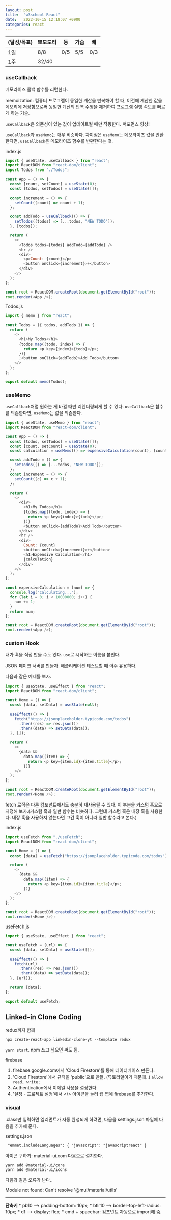 ```yaml
---
layout: post
title:  "w3school React"
date:   2022-10-15 12:18:07 +0900
categories: react
---
```


| (달성/목표) | 뽀모도리  | 등   | 가슴 | 배   |
|----|-------|-----|-------|-----|
| 1일 | 8/8   | 0/5 | 5/5 | 0/3 |
| 1주 | 32/40 |     |       |



### useCallback

메모라이즈 콜백 함수를 리턴한다.

memoization: 컴퓨터 프로그램이 동일한 계산을 반복해야 할 때, 이전에 계산한 값을 메모리에 저장함으로써 동일한 계산의 반복 수행을 제거하여 프로그램 실행 속도를 빠르게 하는 기술.

`useCallback`은 의존성이 있는 값이 업데이트될 때만 작동한다. 퍼포먼스 향상!

`useCallback`과 `useMemo`는 매우 비슷하다. 차이점은 `useMemo`는 메모라이즈 값을 반환한다면, `useCallback`은 메모라이즈 함수를 반환한다는 것.

index.js
```js
import { useState, useCallback } from "react";
import ReactDOM from "react-dom/client";
import Todos from "./Todos";

const App = () => {
  const [count, setCount] = useState(0);
  const [todos, setTodos] = useState([]);

  const increment = () => {
    setCount((count) => count + 1);
  };

  const addTodo = useCallback(() => {
    setTodos((todos) => [...todos, "NEW TODO"]);
  }, [todos]);

  return (
    <>
      <Todos todos={todos} addTodo={addTodo} />
      <hr />
      <div>
        <p>Count: {count}</p>
        <button onClick={increment}>+</button>
      </div>
    </>
  );
};

const root = ReactDOM.createRoot(document.getElementById("root"));
root.render(<App />);
```

Todos.js
```js
import { memo } from "react";

const Todos = ({ todos, addTodo }) => {
  return (
    <>
      <h1>My Todos</h1>
      {todos.map((todo, index) => {
        return <p key={index}>{todo}</p>;
      })}
      ;<button onClick={addTodo}>Add Todo</button>
    </>
  );
};

export default memo(Todos);
```


### useMemo

`useCallback`처럼 원하는 게 바뀔 때만 리렌더링되게 할 수 있다. `useCallback`은 함수를 의존한다면, `useMemo`는 값을 의존한다. 


```js
import { useState, useMemo } from "react";
import ReactDOM from "react-dom/client";

const App = () => {
  const [todos, setTodos] = useState([]);
  const [count, setCount] = useState(0);
  const calculation = useMemo(() => expensiveCalculation(count), [count]);

  const addTodo = () => {
    setTodos(() => [...todos, "NEW TODO"]);
  };
  const increment = () => {
    setCount((c) => c + 1);
  };

  return (
    <>
      <div>
        <h1>My Todos</h1>
        {todos.map((todo, index) => {
          return <p key={index}>{todo}</p>;
        })}
        <button onClick={addTodo}>Add Todo</button>
      </div>
      <hr />
      <div>
        Count: {count}
        <button onClick={increment}>+</button>
        <h1>Expensive Calculation</h1>
        {calculation}
      </div>
    </>
  );
};

const expensiveCalculation = (num) => {
  console.log("Calculating...");
  for (let i = 0; i < 10000000; i++) {
    num += 1;
  }
  return num;
};

const root = ReactDOM.createRoot(document.getElementById("root"));
root.render(<App />);

```


### custom Hook

내가 훅을 직접 만들 수도 있다. `use`로 시작하는 이름을 붙인다.

JSON 페이크 서버를 만들자. 애플리케이션 테스트할 때 아주 유용하다.

다음과 같은 예제를 보자.

```js
import { useState, useEffect } from "react";
import ReactDOM from "react-dom/client";

const Home = () => {
  const [data, setData] = useState(null);

  useEffect(() => {
    fetch("https://jsonplaceholder.typicode.com/todos")
      .then((res) => res.json())
      .then((data) => setData(data));
  }, []);

  return (
    <>
      {data &&
        data.map((item) => {
          return <p key={item.id}>{item.title}</p>;
        })}
    </>
  );
};

const root = ReactDOM.createRoot(document.getElementById("root"));
root.render(<Home />);
```

fetch 로직은 다른 컴포넌트에서도 충분히 재사용될 수 있다. 이 부분을 커스텀 훅으로 지정해 보자.(커스텀 훅과 일반 함수는 비슷하다. 그런데 커스텀 훅은 내장 훅을 사용한다. 내장 훅을 사용하지 않는다면 그건 훅이 아니라 일반 함수라고 본다.)

index.js
```js
import useFetch from "./useFetch";
import ReactDOM from "react-dom/client";

const Home = () => {
  const [data] = useFetch("https://jsonplaceholder.typicode.com/todos");

  return (
    <>
      {data &&
        data.map((item) => {
          return <p key={item.id}>{item.title}</p>;
        })}
    </>
  );
};

const root = ReactDOM.createRoot(document.getElementById("root"));
root.render(<Home />);

```


useFetch.js

```js
import { useState, useEffect } from "react";

const useFetch = (url) => {
  const [data, setData] = useState([]);

  useEffect(() => {
    fetch(url)
      .then((res) => res.json())
      .then((data) => setData(data));
  }, [url]);

  return [data];
};

export default useFetch;
```



## Linked-in Clone Coding

redux까지 함께 
```
npx create-react-app linkedin-clone-yt --template redux
```

`yarn start`. npm 쓰고 싶으면 써도 됨.


firebase
1. firebase.google.com에서 'Cloud Firestore'를 통해 데이터베이스 만든다.
2. 'Cloud Firestore'에서 규칙을 'public'으로 만듦. (튜토리얼이기 때문에..)
   `allow read, write;`
3. Authentication에서 이메일 사용을 설정한다.
4. '설정 - 프로젝트 설정'에서 </> 아이콘을 눌러 웹 앱에 firebase를 추가한다.


### visual 
    
.class만 입력하면 엘리먼트가 자동 완성되게 하려면, 다음을 settings.json 파일에 다음을 추가해 준다.

settings.json
```
 "emmet.includeLanguages": { "javascript": "javascriptreact" }
```

아이콘 구하기: material-ui.com
다음으로 설치한다.

```
yarn add @material-ui/core
yarn add @material-ui/icons
```
다음과 같은 오류가 난다..

Module not found: Can't resolve '@mui/material/utils'

<hr />
<b>단축키</b>
* pb10 --> padding-bottom: 10px;
* btlr10 --> border-top-left-radius: 10px;
* df --> display: flex;
* cmd + spacebar: 컴포넌트 자동으로 import해 줌.

